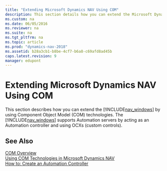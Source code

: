```yaml
---
title: "Extending Microsoft Dynamics NAV Using COM"
description: This section details how you can extend the Microsoft Dynamics NAV Windows client by using Component Object Model (COM) technologies. 
ms.custom: na
ms.date: 06/05/2016
ms.reviewer: na
ms.suite: na
ms.tgt_pltfrm: na
ms.topic: article
ms.prod: "dynamics-nav-2018"
ms.assetid: b28a3cb1-b8be-4cf7-b6a8-c69afd8ad45b
caps.latest.revision: 9
manager: edupont
---
```

# Extending Microsoft Dynamics NAV Using COM
This section describes how you can extend the [!INCLUDE[nav_windows](includes/nav_windows_md.md)] by using Component Object Model \(COM\) technologies. The [!INCLUDE[nav_windows](includes/nav_windows_md.md)] supports Automation servers by acting as an Automation controller and using OCXs \(custom controls\).  
  
## See Also  
 [COM Overview](COM-Overview.md)   
 [Using COM Technologies in Microsoft Dynamics NAV](Using-COM-Technologies-in-Microsoft-Dynamics-NAV.md)   
 [How to: Create an Automation Controller](How-to--Create-an-Automation-Controller.md)